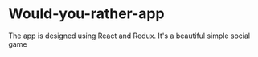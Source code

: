 # Would-you-rather-app
The app is designed using React and Redux. It's a beautiful simple social game  
